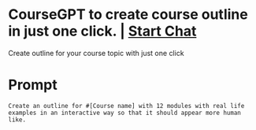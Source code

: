 

# CourseGPT to create course outline in just one click. | [Start Chat](https://gptcall.net/chat.html?data=%7B%22contact%22%3A%7B%22id%22%3A%22838e523c-d336-4626-9677-0466dc28573d%22%2C%22flow%22%3Atrue%7D%7D)
Create outline for your course topic with just one click

# Prompt

```
Create an outline for #[Course name] with 12 modules with real life examples in an interactive way so that it should appear more human like.
```





